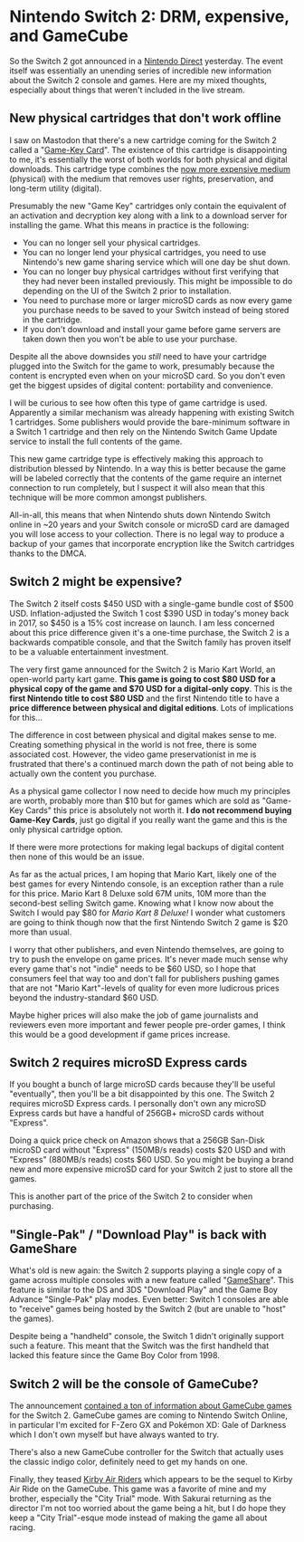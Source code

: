 # Nintendo Switch 2: DRM, expensive, and GameCube

So the Switch 2 got announced in a [Nintendo Direct](https://www.youtube.com/watch?v=VrTVeYm4iIM) yesterday. The event
itself was essentially an unending series of incredible new
information about the Switch 2 console and games. Here are my mixed
thoughts, especially about things that weren't included in the live stream.

## New physical cartridges that don't work offline

I saw on Mastodon that there's a new cartridge coming for the Switch 2
called a "[Game-Key Card](https://support.nintendo.com/switch2/gamekeycard)".
The existence of this cartridge is disappointing to me, it's essentially
the worst of both worlds for both physical and digital downloads. This
cartridge type combines the [now more expensive medium](#switch-2-might-be-expensive) (physical)
with the medium that removes user rights, preservation, and long-term utility (digital).

Presumably the new "Game Key" cartridges only contain the equivalent of
an activation and decryption key along with a link to a download server
for installing the game. What this means in practice is the following:

* You can no longer sell your physical cartridges. 
* You can no longer lend your physical cartridges, you need to use Nintendo's
  new game sharing service which will one day be shut down.
* You can no longer buy physical cartridges without first verifying that
  they had never been installed previously. This might be impossible to do
  depending on the UI of the Switch 2 prior to installation.
* You need to purchase more or larger microSD cards as now every game you purchase
  needs to be saved to your Switch instead of being stored in the cartridge.
* If you don't download and install your game before game servers are taken
  down then you won't be able to use your purchase.

Despite all the above downsides you *still* need to have your cartridge plugged
into the Switch for the game to work, presumably because the content is encrypted
even when on your microSD card. So you don't even get the biggest upsides of digital content: portability and convenience.

I will be curious to see how often this type of game cartridge is used. Apparently
a similar mechanism was already happening with existing Switch 1 cartridges.
Some publishers would provide the bare-minimum software in a Switch 1 cartridge and then
rely on the Nintendo Switch Game Update service to install the full contents of the game.

This new game cartridge type is effectively making this approach to distribution blessed by Nintendo.
In a way this is better because the game will be labeled correctly that the contents
of the game require an internet connection to run completely, but I suspect it will
also mean that this technique will be more common amongst publishers.

All-in-all, this means that when Nintendo shuts down Nintendo Switch online in ~20 years and your
Switch console or microSD card are damaged you will lose access to your collection.
There is no legal way to produce a backup of your games that incorporate
encryption like the Switch cartridges thanks to the DMCA.

## Switch 2 might be expensive?

The Switch 2 itself costs $450 USD with a single-game bundle
cost of $500 USD. Inflation-adjusted the Switch 1 cost $390 USD
in today's money back in 2017, so $450 is a 15% cost increase on
launch. I am less concerned about this price difference given it's
a one-time purchase, the Switch 2 is a backwards compatible console,
and that the Switch family has proven itself to be a
valuable entertainment investment.

The very first game announced for the Switch 2 is Mario Kart World,
an open-world party kart game. **This game is going to cost $80 USD for a
physical copy of the game and $70 USD for a digital-only copy**.
This is the **first Nintendo title to cost $80 USD** and the first
Nintendo title to have a **price difference between physical and
digital editions**. Lots of implications for this...

The difference in cost between physical and digital makes sense to me.
Creating something physical in the world is not
free, there is some associated cost. However, the video game preservationist in me
is frustrated that there's a continued march down the path of not being
able to actually own the content you purchase.

As a physical game collector I now need to decide how much my principles are worth,
probably more than $10 but for games which are sold as "Game-Key Cards"
this price is absolutely not worth it. **I do not recommend buying Game-Key Cards**,
just go digital if you really want the game and this is the only physical cartridge option.

If there were more protections
for making legal backups of digital content then none of this would be an issue.

As far as the actual prices, I am hoping that Mario Kart, likely one
of the best games for every Nintendo console, is an exception rather than
a rule for this price. Mario Kart 8 Deluxe sold 67M units, 10M more than the second-best
selling Switch game. Knowing what I know now about the Switch I would pay
$80 for *Mario Kart 8 Deluxe!* I wonder what customers are going to think
though now that the first Nintendo Switch 2 game is $20 more than usual.

I worry that other publishers, and even Nintendo themselves, are going to try
to push the envelope on game prices. It's never made much sense why every
game that's not "indie" needs to be $60 USD, so I hope that consumers feel that way
too and don't fall for publishers pushing games that are not "Mario Kart"-levels of quality
for even more ludicrous
prices beyond the industry-standard $60 USD.

Maybe higher prices will also make
the job of game journalists and reviewers even more important and fewer people
pre-order games, I think this would be a good development if game prices increase.

## Switch 2 requires microSD Express cards

If you bought a bunch of large microSD cards because they'll be useful
"eventually", then you'll be a bit disappointed by this one. The Switch 2
requires microSD Express cards. I personally don't own any microSD Express cards
but have a handful of 256GB+ microSD cards without "Express".

Doing a quick price check on Amazon shows that a 256GB San-Disk microSD card
without "Express" (150MB/s reads) costs $20 USD and with "Express" (880MB/s reads)
costs $60 USD. So you might be buying a brand new and more expensive
microSD card for your Switch 2 just to store all the games.

This is another part of the price of the Switch 2 to consider when purchasing.

## "Single-Pak" / "Download Play" is back with GameShare

What's old is new again: the Switch 2 supports playing
a single copy of a game across multiple consoles with
a new feature called "[GameShare](https://www.nintendo.com/us/gaming-systems/switch-2/features/gameshare/)". This
feature is similar to the DS and 3DS "Download Play"
and the Game Boy Advance "Single-Pak" play modes.
Even better: Switch 1 consoles are able to "receive"
games being hosted by the Switch 2 (but are unable to "host" the games).

Despite being a "handheld" console, the Switch 1 didn't originally support
such a feature. This meant that the Switch was the first handheld
that lacked this feature since the Game Boy Color from 1998.

## Switch 2 will be the console of GameCube?

The announcement [contained a ton of information about GameCube games](https://www.youtube.com/watch?v=0MvkSVs8f_w) for the
Switch 2. GameCube games are coming to Nintendo Switch Online, in particular
I'm excited for F-Zero GX and Pokémon XD: Gale of Darkness which I
don't own myself but have always wanted to try.

There's also a new GameCube controller for the Switch that actually uses the
classic indigo color, definitely need to get my hands on one.

Finally, they teased [Kirby Air Riders](https://www.youtube.com/watch?v=oJVsNMp_nAU)
which appears to be the sequel to Kirby Air Ride on the GameCube.
This game was a favorite of mine and my brother, especially the "City Trial"
mode. With Sakurai returning as the director I'm not too worried about
the game being a hit, but I do hope they keep a "City Trial"-esque mode
instead of making the game all about racing.
